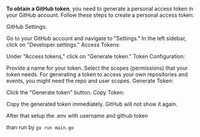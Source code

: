 **To obtain a GitHub token**, you need to generate a personal access token in your GitHub account. Follow these steps to create a personal access token:

GitHub Settings:

Go to your GitHub account and navigate to "Settings."
In the left sidebar, click on "Developer settings."
Access Tokens:

Under "Access tokens," click on "Generate token."
Token Configuration:

Provide a name for your token.
Select the scopes (permissions) that your token needs. For generating a token to access your own repositories and events, you might need the repo and user scopes.
Generate Token:

Click the "Generate token" button.
Copy Token:

Copy the generated token immediately. GitHub will not show it again.



After that
setup the .env
with username and github token

than run by
```go run main.go```
